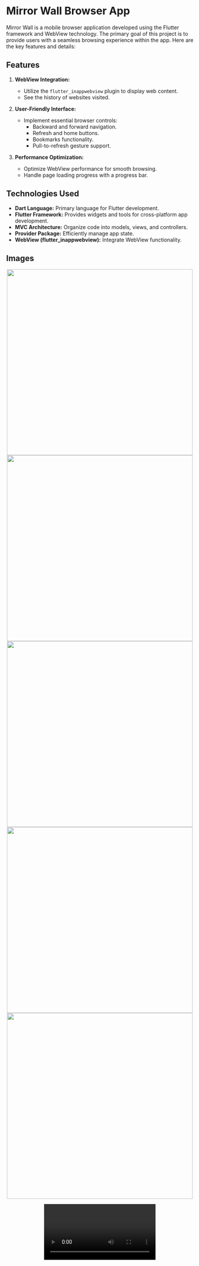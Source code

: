 # Mirror Wall Browser App

Mirror Wall is a mobile browser application developed using the Flutter framework and WebView technology. The primary goal of this project is to provide users with a seamless browsing experience within the app. Here are the key features and details:

## Features

1. **WebView Integration:**
   - Utilize the `flutter_inappwebview` plugin to display web content.
   - See the history of websites visited.

2. **User-Friendly Interface:**
   - Implement essential browser controls:
     - Backward and forward navigation.
     - Refresh and home buttons.
     - Bookmarks functionality.
     - Pull-to-refresh gesture support.

3. **Performance Optimization:**
   - Optimize WebView performance for smooth browsing.
   - Handle page loading progress with a progress bar.

## Technologies Used

- **Dart Language:** Primary language for Flutter development.
- **Flutter Framework:** Provides widgets and tools for cross-platform app development.
- **MVC Architecture:** Organize code into models, views, and controllers.
- **Provider Package:** Efficiently manage app state.
- **WebView (flutter_inappwebview):** Integrate WebView functionality.

## Images 

<div align="center">
    <img src="https://github.com/Ashupaldeora/mirror_wall/assets/143180848/4bca8323-0e52-48f2-bdc5-bc86680d6b27" height=500px >
   <img src="https://github.com/Ashupaldeora/mirror_wall/assets/143180848/8c5001ac-0960-4bae-9bf5-187737fcd136" height=500px >

   <img src="https://github.com/Ashupaldeora/mirror_wall/assets/143180848/0009af25-71d5-40a1-9eef-4f8a2fbe1d9b" height=500px >
  
  
  
  
</div>

<div align="center">
 <img src="https://github.com/Ashupaldeora/mirror_wall/assets/143180848/1a84ffc3-6993-4751-9cad-65ed49238291" height=500px >
  <img src="https://github.com/Ashupaldeora/mirror_wall/assets/143180848/aa2581af-fe44-4054-b8aa-11877c1a3893" height=500px >
  
   <video src="https://github.com/Ashupaldeora/mirror_wall/assets/143180848/172cfc5c-427a-48e0-b95d-0e40b9683648"></video>
  
  
  
</div>







